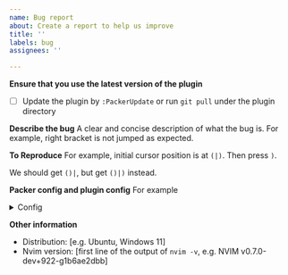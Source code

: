 ```yaml
---
name: Bug report
about: Create a report to help us improve
title: ''
labels: bug
assignees: ''

---
```


**Ensure that you use the latest version of the plugin**
- [ ] Update the plugin by `:PackerUpdate` or run `git pull` under the plugin directory

**Describe the bug**
A clear and concise description of what the bug is. For example, right bracket is not jumped as expected.

**To Reproduce**
For example, initial cursor position is at `(|)`. Then press `)`.

<!---
Expected behavior
A clear and concise description of what you expected to happen.
--->
We should get `()|`, but get `()|)` instead.

<!---
**Error messages**
You can take a screenshort.
--->

<!--- 
**Screenshots**
Other screenshots or gifs to help show the issue.
--->

**Packer config and plugin config**
For example

<details>
<summary>Config</summary>

```lua
    use {'ZhiyuanLck/smart-pairs', event = "InsertEnter",
      config = function()
        require('pairs'):setup{
          pairs = {
            html = {
              {'<', '>'}
            }
          }
        }
      end
    }
```

</details>


**Other information**
 - Distribution: [e.g. Ubuntu, Windows 11]
 - Nvim version: [first line of the output of `nvim -v`, e.g. NVIM v0.7.0-dev+922-g1b6ae2dbb]
